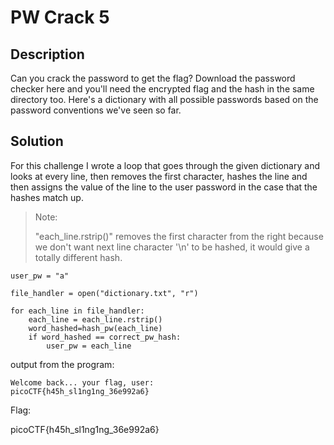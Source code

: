 # PW Crack 5

## Description
Can you crack the password to get the flag?
Download the password checker here and you'll need the encrypted flag and the hash in the same directory too. Here's a dictionary with all possible passwords based on the password conventions we've seen so far.

## Solution

For this challenge I wrote a loop that goes through the given dictionary and looks at every line, then removes the first character, hashes the line and then assigns the value of the line to the user password in the case that the hashes match up.

> Note:
>
> "each_line.rstrip()" removes the first character from the right because we don't want next line character '\n' to be hashed, it would give a totally different hash.

```
user_pw = "a"

file_handler = open("dictionary.txt", "r")

for each_line in file_handler:
    each_line = each_line.rstrip()
    word_hashed=hash_pw(each_line)
    if word_hashed == correct_pw_hash:
        user_pw = each_line
```

output from the program:
````
Welcome back... your flag, user:
picoCTF{h45h_sl1ng1ng_36e992a6}
````

Flag:

picoCTF{h45h_sl1ng1ng_36e992a6}
